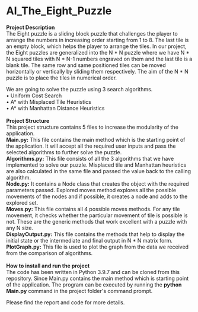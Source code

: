 # AI_The_Eight_Puzzle
**Project Description**</br>
The Eight puzzle is a sliding block puzzle that challenges the player to arrange the numbers in increasing order starting from 1 to 8. 
The last tile is an empty block, which helps the player to arrange the tiles. In our project, the Eight puzzles are generalized into the N * N puzzle where 
we have N * N squared tiles with N * N-1 numbers engraved on them and the last tile is a blank tile. The same row and same positioned tiles can be moved 
horizontally or vertically by sliding them respectively. The aim of the N * N puzzle is to place the tiles in numerical order.

We are going to solve the puzzle using 3 search algorithms.</br>
• Uniform Cost Search</br>
• A* with Misplaced Tile Heuristics</br>
• A* with Manhattan Distance Heuristics</br>
</br>
**Project Structure**</br>
This project structure contains 5 files to increase the modularity of the application.</br>
**Main.py:** This file contains the main method which is the starting point of the application. It will 
accept all the required user inputs and pass the selected algorithms to further solve the puzzle.</br>
**Algorithms.py:** This file consists of all the 3 algorithms that we have implemented to solve our 
puzzle. Misplaced tile and Manhattan heuristics are also calculated in the same file and passed 
the value back to the calling algorithm.</br>
**Node.py:** It contains a Node class that creates the object with the required parameters passed. 
Explored moves method explores all the possible movements of the nodes and if possible, it 
creates a node and adds to the explored set.</br>
**Moves.py:** This file contains all 4 possible moves methods. For any tile movement, it checks 
whether the particular movement of tile is possible is not. These are the generic methods that 
work excellent with a puzzle with any N size.</br>
**DisplayOutput.py:** This file contains the methods that help to display the initial state or the 
intermediate and final output in N * N matrix form.</br>
**PlotGraph.py:** This file is used to plot the graph from the data we received from the comparison
of algorithms.</br>
</br>
**How to install and run the project**</br>
The code has been written in Python 3.9.7 and can be cloned from this repository.
Since Main.py contains the main method which is starting point of the application.
The program can be executed by running the **python Main.py** command in the project folder's command prompt.
</br>

Please find the report and code for more details.
